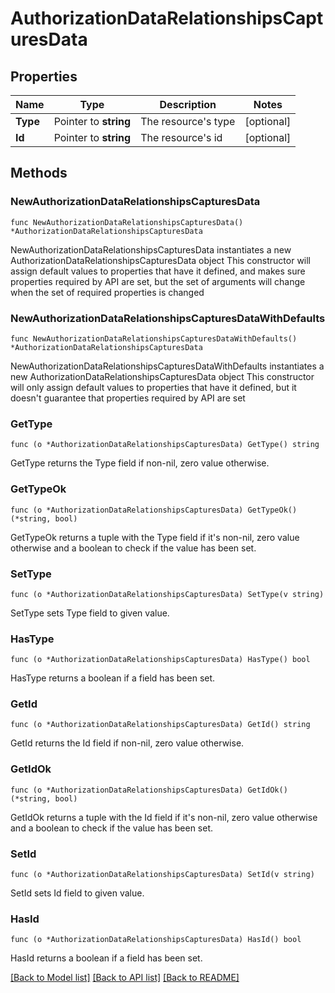 # AuthorizationDataRelationshipsCapturesData

## Properties

Name | Type | Description | Notes
------------ | ------------- | ------------- | -------------
**Type** | Pointer to **string** | The resource&#39;s type | [optional] 
**Id** | Pointer to **string** | The resource&#39;s id | [optional] 

## Methods

### NewAuthorizationDataRelationshipsCapturesData

`func NewAuthorizationDataRelationshipsCapturesData() *AuthorizationDataRelationshipsCapturesData`

NewAuthorizationDataRelationshipsCapturesData instantiates a new AuthorizationDataRelationshipsCapturesData object
This constructor will assign default values to properties that have it defined,
and makes sure properties required by API are set, but the set of arguments
will change when the set of required properties is changed

### NewAuthorizationDataRelationshipsCapturesDataWithDefaults

`func NewAuthorizationDataRelationshipsCapturesDataWithDefaults() *AuthorizationDataRelationshipsCapturesData`

NewAuthorizationDataRelationshipsCapturesDataWithDefaults instantiates a new AuthorizationDataRelationshipsCapturesData object
This constructor will only assign default values to properties that have it defined,
but it doesn't guarantee that properties required by API are set

### GetType

`func (o *AuthorizationDataRelationshipsCapturesData) GetType() string`

GetType returns the Type field if non-nil, zero value otherwise.

### GetTypeOk

`func (o *AuthorizationDataRelationshipsCapturesData) GetTypeOk() (*string, bool)`

GetTypeOk returns a tuple with the Type field if it's non-nil, zero value otherwise
and a boolean to check if the value has been set.

### SetType

`func (o *AuthorizationDataRelationshipsCapturesData) SetType(v string)`

SetType sets Type field to given value.

### HasType

`func (o *AuthorizationDataRelationshipsCapturesData) HasType() bool`

HasType returns a boolean if a field has been set.

### GetId

`func (o *AuthorizationDataRelationshipsCapturesData) GetId() string`

GetId returns the Id field if non-nil, zero value otherwise.

### GetIdOk

`func (o *AuthorizationDataRelationshipsCapturesData) GetIdOk() (*string, bool)`

GetIdOk returns a tuple with the Id field if it's non-nil, zero value otherwise
and a boolean to check if the value has been set.

### SetId

`func (o *AuthorizationDataRelationshipsCapturesData) SetId(v string)`

SetId sets Id field to given value.

### HasId

`func (o *AuthorizationDataRelationshipsCapturesData) HasId() bool`

HasId returns a boolean if a field has been set.


[[Back to Model list]](../README.md#documentation-for-models) [[Back to API list]](../README.md#documentation-for-api-endpoints) [[Back to README]](../README.md)


